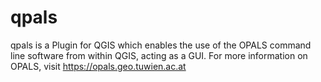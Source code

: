 # qpals
qpals is a Plugin for QGIS which enables the use of the OPALS command line software
from within QGIS, acting as a GUI. For more information on OPALS,
visit https://opals.geo.tuwien.ac.at
